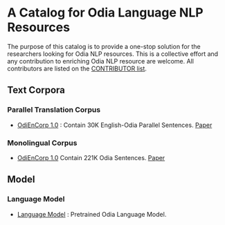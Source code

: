 # A Catalog for Odia Language NLP Resources
The purpose of this catalog is to provide a one-stop solution for the researchers looking for Odia NLP resources. This is a collective effort and any contribution to enriching Odia NLP resource are welcome. All contributors are listed on the <a href="https://github.com/shantipriyap/Odia-NLP-Resource-Catalog/blob/master/CONTRIBUTORS.md">CONTRIBUTOR list</a>. 

## Text Corpora

### Parallel Translation Corpus
* <a href="https://lindat.mff.cuni.cz/repository/xmlui/handle/11234/1-2879">OdiEnCorp 1.0</a> : Contain 30K English-Odia Parallel Sentences. <a href="https://link.springer.com/chapter/10.1007/978-981-13-9282-5_47">Paper</a> 

### Monolingual Corpus
* <a href="https://lindat.mff.cuni.cz/repository/xmlui/handle/11234/1-2879">OdiEnCorp 1.0</a> Contain 221K Odia Sentences. <a href="https://link.springer.com/chapter/10.1007/978-981-13-9282-5_47">Paper</a> 

## Model

### Language Model

* <a href="https://github.com/goru001/nlp-for-odia">Language Model</a> : Pretrained Odia Language Model. 

